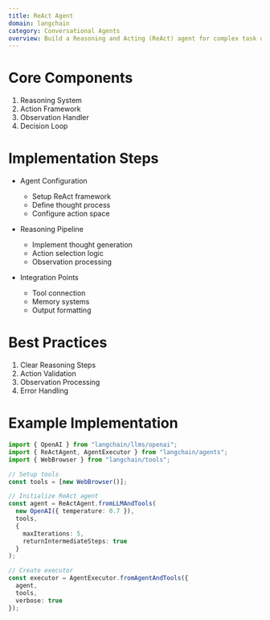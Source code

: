 ```yaml
---
title: ReAct Agent
domain: langchain
category: Conversational Agents
overview: Build a Reasoning and Acting (ReAct) agent for complex task decomposition and execution.
---
```


# Core Components
1. Reasoning System
2. Action Framework
3. Observation Handler
4. Decision Loop

# Implementation Steps
- Agent Configuration
  - Setup ReAct framework
  - Define thought process
  - Configure action space

- Reasoning Pipeline
  - Implement thought generation
  - Action selection logic
  - Observation processing

- Integration Points
  - Tool connection
  - Memory systems
  - Output formatting

# Best Practices
1. Clear Reasoning Steps
2. Action Validation
3. Observation Processing
4. Error Handling

# Example Implementation
```typescript
import { OpenAI } from "langchain/llms/openai";
import { ReActAgent, AgentExecutor } from "langchain/agents";
import { WebBrowser } from "langchain/tools";

// Setup tools
const tools = [new WebBrowser()];

// Initialize ReAct agent
const agent = ReActAgent.fromLLMAndTools(
  new OpenAI({ temperature: 0.7 }),
  tools,
  {
    maxIterations: 5,
    returnIntermediateSteps: true
  }
);

// Create executor
const executor = AgentExecutor.fromAgentAndTools({
  agent,
  tools,
  verbose: true
});
```
